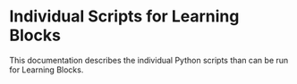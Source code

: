 # Individual Scripts for Learning Blocks

This documentation describes the individual Python scripts than can be run for Learning Blocks.
